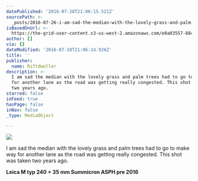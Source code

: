 ```yaml
---
datePublished: '2016-07-28T21:06:15.521Z'
sourcePath: >-
  _posts/2016-07-26-i-am-sad-the-median-with-the-lovely-grass-and-palm-trees-had.md
isBasedOnUrl: >-
  https://the-grid-user-content.s3-us-west-2.amazonaws.com/e0a03557-8849-41bb-9821-e7c4c7235004.jpg
author: []
via: {}
dateModified: '2016-07-28T21:06:14.926Z'
title: ''
publisher:
  name: Riftdweller
description: >-
  I am sad the median with the lovely grass and palm trees had to go to make way
  for another lane as the road was getting really congested. This shot was taken
  two years ago.
starred: false
inFeed: true
hasPage: false
inNav: false
_type: MediaObject

---
```

![](https://imgflo.herokuapp.com/graph/vahj1ThiexotieMo/f610edd28a1c1425b507d67556bec100/croprotate.jpg?cropheight=3991&cropwidth=5976&degrees=0&input=https%3A%2F%2Fthe-grid-user-content.s3-us-west-2.amazonaws.com%2Fe0a03557-8849-41bb-9821-e7c4c7235004.jpg&x=0&y=0)

I am sad the median with the lovely grass and palm trees had to go to make way for another lane as the road was getting really congested. This shot was taken two years ago.

**Leica M typ 240 + 35 mm Summicron ASPH pre 2016**